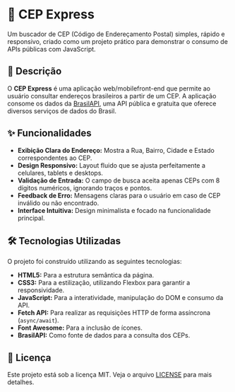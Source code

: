 # 📍 CEP Express

Um buscador de CEP (Código de Endereçamento Postal) simples, rápido e responsivo, criado como um projeto prático para demonstrar o consumo de APIs públicas com JavaScript.

## 📜 Descrição

O **CEP Express** é uma aplicação web/mobilefront-end que permite ao usuário consultar endereços brasileiros a partir de um CEP. 
A aplicação consome os dados da [BrasilAPI](https://brasilapi.com.br/), uma API pública e gratuita que oferece diversos serviços de dados do Brasil.

## ✨ Funcionalidades

-   **Exibição Clara do Endereço:** Mostra a Rua, Bairro, Cidade e Estado correspondentes ao CEP.
-   **Design Responsivo:** Layout fluido que se ajusta perfeitamente a celulares, tablets e desktops.
-   **Validação de Entrada:** O campo de busca aceita apenas CEPs com 8 dígitos numéricos, ignorando traços e pontos.
-   **Feedback de Erro:** Mensagens claras para o usuário em caso de CEP inválido ou não encontrado.
-   **Interface Intuitiva:** Design minimalista e focado na funcionalidade principal.

## 🛠️ Tecnologias Utilizadas

O projeto foi construído utilizando as seguintes tecnologias:

-   **HTML5:** Para a estrutura semântica da página.
-   **CSS3:** Para a estilização, utilizando Flexbox para garantir a responsividade.
-   **JavaScript:** Para a interatividade, manipulação do DOM e consumo da API.
-   **Fetch API:** Para realizar as requisições HTTP de forma assíncrona (`async/await`).
-   **Font Awesome:** Para a inclusão de ícones.
-   **BrasilAPI:** Como fonte de dados para a consulta dos CEPs.
  
  ## 📄 Licença

Este projeto está sob a licença MIT. Veja o arquivo [LICENSE](LICENSE) para mais detalhes.



